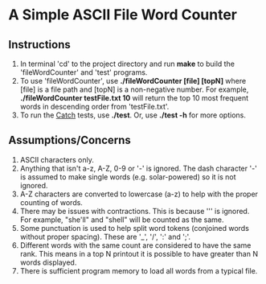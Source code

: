# A Simple ASCII File Word Counter
## Instructions
1. In terminal 'cd' to the project directory and run **make** to build the 'fileWordCounter' and 'test' programs.
2. To use 'fileWordCounter', use **./fileWordCounter [file] [topN]** where [file] is a file path and [topN] is a non-negative number. For example, **./fileWordCounter testFile.txt 10** will return the top 10 most frequent words in descending order from 'testFile.txt'.
3. To run the [Catch](https://github.com/catchorg/Catch2) tests, use **./test**. Or, use **./test -h** for more options.

## Assumptions/Concerns
1. ASCII characters only.
2. Anything that isn't a-z, A-Z, 0-9 or '-' is ignored. The dash character '-' is assumed to make single words (e.g. solar-powered) so it is not ignored.
3. A-Z characters are converted to lowercase (a-z) to help with the proper counting of words.
4. There may be issues with contractions. This is because ''' is ignored. For example, "she'll" and "shell" will be counted as the same.
5. Some punctuation is used to help split word tokens (conjoined words without proper spacing). These are '\_', '/', ':' and ';'.
6. Different words with the same count are considered to have the same rank. This means in a top N printout it is possible to have greater than N words displayed.
7. There is sufficient program memory to load all words from a typical file.

